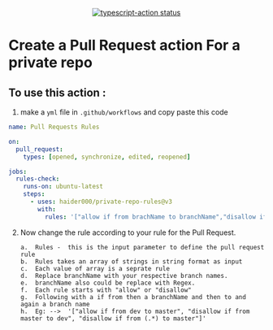 <p align="center">
  <a href="https://github.com/actions/typescript-action/actions"><img alt="typescript-action status" src="https://github.com/actions/typescript-action/workflows/build-test/badge.svg"></a>
</p>

# Create a Pull Request action For a private repo


## To use this action :
  1. make a  ```yml``` file in  ```.github/workflows``` and copy paste this code
  
```yml
name: Pull Requests Rules

on:
  pull_request:
    types: [opened, synchronize, edited, reopened]

jobs:
  rules-check:
    runs-on: ubuntu-latest
    steps:
      - uses: haider000/private-repo-rules@v3
        with:
          rules: '["allow if from brachName to branchName","disallow if from brachName to branchName"]'
```
   
   2. Now change the rule according to your rule for the Pull Request.
     
      ```
      a.  Rules -  this is the input parameter to define the pull request rule
      b.  Rules takes an array of strings in string format as input
      c.  Each value of array is a seprate rule 
      d.  Replace branchName with your respective branch names.
      e.  branchName also could be replace with Regex.
      f.  Each rule starts with "allow" or "disallow"
      g.  Following with a if from then a branchName and then to and again a branch name
      h.  Eg: -->  '["allow if from dev to master", "disallow if from master to dev", "disallow if from (.*) to master"]'
      ```
